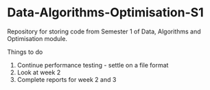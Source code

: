 # Data-Algorithms-Optimisation-S1
Repository for storing code from Semester 1 of Data, Algorithms and Optimisation module.

Things to do
1. Continue performance testing - settle on a file format
2. Look at week 2
3. Complete reports for week 2 and 3
